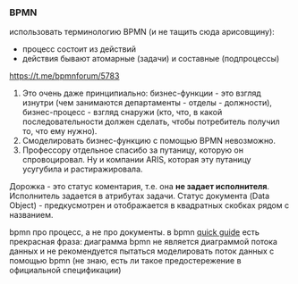 ### BPMN
использовать терминологию BPMN (и не тащить сюда арисовщину):
- процесс состоит из действий
- действия бывают атомарные (задачи) и составные (подпроцессы)

https://t.me/bpmnforum/5783 
1) Это очень даже принципиально: бизнес-функции - это взгляд изнутри (чем занимаются департаменты - отделы - должности), бизнес-процесс - взгляд снаружи (кто, что, в какой последовательности должен сделать, чтобы потребитель получил то, что ему нужно).
2) Смоделировать бизнес-функцию с помощью BPMN невозможно.
3) Профессору отдельное спасибо за путаницу, которую он спровоцировал. Ну и компании ARIS, которая эту путаницу усугубила и растиражировала.

Дорожка - это статус коментария, т.е. она **не задает исполнителя**. Исполнитель задается в атрибутах задачи. 
Статус документа (Data Object) - предкусмотрен и отображается в квадратных скобках рядом с названием.

bpmn про процесс, а не про документы. в bpmn [quick guide](https://www.bpmnquickguide.com/view-bpmn-quick-guide/) есть прекрасная фраза: диаграмма bpmn не является диаграммой потока данных и не рекомендуется пытаться моделировать поток данных с помощью bpmn (не знаю, есть ли такое предостережение в официальной спецификации)
